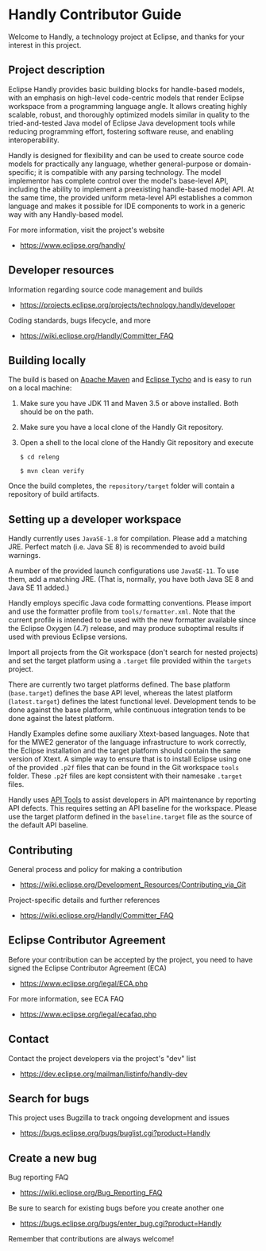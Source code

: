 Handly Contributor Guide
========================

Welcome to Handly, a technology project at Eclipse,
and thanks for your interest in this project.

Project description
-------------------

Eclipse Handly provides basic building blocks for handle-based models,
with an emphasis on high-level code-centric models that render Eclipse
workspace from a programming language angle. It allows creating
highly scalable, robust, and thoroughly optimized models similar in quality
to the tried-and-tested Java model of Eclipse Java development tools
while reducing programming effort, fostering software reuse, and
enabling interoperability.

Handly is designed for flexibility and can be used to create source code models
for practically any language, whether general-purpose or domain-specific;
it is compatible with any parsing technology. The model implementor has
complete control over the model's base-level API, including the ability to
implement a preexisting handle-based model API. At the same time, the provided
uniform meta-level API establishes a common language and makes it possible
for IDE components to work in a generic way with any Handly-based model.

For more information, visit the project's website

- <https://www.eclipse.org/handly/>

Developer resources
-------------------

Information regarding source code management and builds

- <https://projects.eclipse.org/projects/technology.handly/developer>

Coding standards, bugs lifecycle, and more

- <https://wiki.eclipse.org/Handly/Committer_FAQ>

Building locally
----------------

The build is based on [Apache Maven](https://maven.apache.org/) and
[Eclipse Tycho](https://www.eclipse.org/tycho/) and is easy to run
on a local machine:

 1. Make sure you have JDK 11 and Maven 3.5 or above installed.
 Both should be on the path.

 2. Make sure you have a local clone of the Handly Git repository.

 3. Open a shell to the local clone of the Handly Git repository and execute

    `$ cd releng`

    `$ mvn clean verify`

Once the build completes, the `repository/target` folder will contain
a repository of build artifacts.

Setting up a developer workspace
--------------------------------

Handly currently uses `JavaSE-1.8` for compilation. Please add a matching JRE.
Perfect match (i.e. Java SE 8) is recommended to avoid build warnings.

A number of the provided launch configurations use `JavaSE-11`. To use them,
add a matching JRE. (That is, normally, you have both Java SE 8 and Java SE 11
added.)

Handly employs specific Java code formatting conventions. Please import and use
the formatter profile from `tools/formatter.xml`. Note that the current profile
is intended to be used with the new formatter available since the Eclipse Oxygen
(4.7) release, and may produce suboptimal results if used with previous
Eclipse versions.

Import all projects from the Git workspace (don't search for nested projects)
and set the target platform using a `.target` file provided within the
`targets` project.

There are currently two target platforms defined. The base platform
(`base.target`) defines the base API level, whereas the latest platform
(`latest.target`) defines the latest functional level. Development tends
to be done against the base platform, while continuous integration tends
to be done against the latest platform.

Handly Examples define some auxiliary Xtext-based languages. Note that for
the MWE2 generator of the language infrastructure to work correctly, the Eclipse
installation and the target platform should contain the same version of Xtext.
A simple way to ensure that is to install Eclipse using one of the provided
`.p2f` files that can be found in the Git workspace `tools` folder. These
`.p2f` files are kept consistent with their namesake `.target` files.

Handly uses [API Tools](https://wiki.eclipse.org/PDE/API_Tools/User_Guide)
to assist developers in API maintenance by reporting API defects. This requires
setting an API baseline for the workspace. Please use the target platform defined
in the `baseline.target` file as the source of the default API baseline.

Contributing
------------

General process and policy for making a contribution

- <https://wiki.eclipse.org/Development_Resources/Contributing_via_Git>

Project-specific details and further references

- <https://wiki.eclipse.org/Handly/Committer_FAQ>

Eclipse Contributor Agreement
-----------------------------

Before your contribution can be accepted by the project, you need to have
signed the Eclipse Contributor Agreement (ECA)

- <https://www.eclipse.org/legal/ECA.php>

For more information, see ECA FAQ

- <https://www.eclipse.org/legal/ecafaq.php>

Contact
-------

Contact the project developers via the project's "dev" list

- <https://dev.eclipse.org/mailman/listinfo/handly-dev>

Search for bugs
---------------

This project uses Bugzilla to track ongoing development and issues

- <https://bugs.eclipse.org/bugs/buglist.cgi?product=Handly>

Create a new bug
----------------

Bug reporting FAQ

- <https://wiki.eclipse.org/Bug_Reporting_FAQ>

Be sure to search for existing bugs before you create another one

- <https://bugs.eclipse.org/bugs/enter_bug.cgi?product=Handly>

Remember that contributions are always welcome!